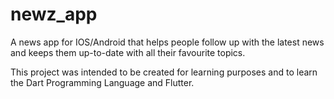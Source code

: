 # newz_app
A news app for IOS/Android that helps people follow up with the latest news and keeps them up-to-date with all their favourite topics.

This project was intended to be created for learning purposes and to learn the Dart Programming Language and Flutter.
